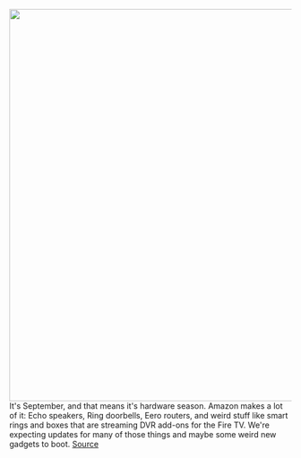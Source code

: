 <img src='https://cdn.vox-cdn.com/thumbor/HoF13S6SATo8JMv9FgEczLKlzRM=/0x0:4032x3024/1200x675/filters:focal(1694x1190:2338x1834)/cdn.vox-cdn.com/uploads/chorus_image/image/67462790/Image_from_iOS.0.jpg' width='700px' /><br/>
It's September, and that means it's hardware season. Amazon makes a lot of it: Echo speakers, Ring doorbells, Eero routers, and weird stuff like smart rings and boxes that are streaming DVR add-ons for the Fire TV. We're expecting updates for many of those things and maybe some weird new gadgets to boot.
<a href='https://www.theverge.com/2020/9/24/21451702/amazon-hardware-event-live-blog-news-announcements-products'> Source <a/>